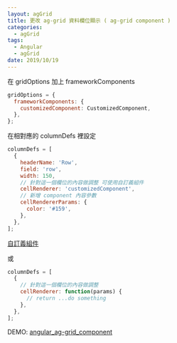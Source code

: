 ```yaml
---
layout: agGrid
title: 更改 ag-grid 資料欄位顯示 ( ag-grid component )
categories:
  - agGrid
tags:
  - Angular
  - agGrid
date: 2019/10/19
---
```


在 gridOptions 加上 frameworkComponents

```js
gridOptions = {
  frameworkComponents: {
    customizedComponent: CustomizedComponent,
  },
};
```

在相對應的 columnDefs 裡設定

```js
columnDefs = [
  {
    headerName: 'Row',
    field: 'row',
    width: 150,
    // 針對這一個欄位的內容做調整 可使用自訂義組件
    cellRenderer: 'customizedComponent',
    // 新增 component 內容參數
    cellRendererParams: {
      color: '#159',
    },
  },
];
```

[自訂義組件](https://www.ag-grid.com/javascript-grid-components/#registering-custom-components)

或

```js
columnDefs = [
  {
    // 針對這一個欄位的內容做調整
    cellRenderer: function(params) {
      // return ...do something
    },
  },
];
```

DEMO: [angular_ag-grid_component](https://stackblitz.com/edit/angular-aggrid-component)

